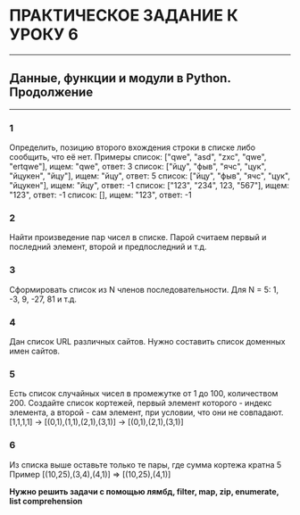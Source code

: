 # ПРАКТИЧЕСКОЕ ЗАДАНИЕ К УРОКУ 6 #
______
## Данные, функции и модули в Python. Продолжение ##
----------
### 1 ###
Определить, позицию второго вхождения строки в списке либо сообщить, что её нет.
Примеры
список: ["qwe", "asd", "zxc", "qwe", "ertqwe"], ищем: "qwe", ответ: 3
список: ["йцу", "фыв", "ячс", "цук", "йцукен", "йцу"], ищем: "йцу", ответ: 5
список: ["йцу", "фыв", "ячс", "цук", "йцукен"], ищем: "йцу", ответ: -1
список: ["123", "234", 123, "567"], ищем: "123", ответ: -1
список: [], ищем: "123", ответ: -1

### 2 ###
Найти произведение пар чисел в списке. Парой считаем первый и последний элемент, второй и предпоследний и т.д.

### 3 ###
Сформировать список из N членов последовательности.
Для N = 5: 1, -3, 9, -27, 81 и т.д.

### 4 ###
Дан список URL различных сайтов. Нужно составить список доменных имен сайтов.

### 5 ###
Есть список случайных чисел в промежутке от 1 до 100, количеством 200. Создайте список кортежей, первый элемент которого - индекс элемента, а второй - сам элемент, при условии, что они не совпадают.
[1,1,1,1] -> [(0,1),(1,1),(2,1),(3,1)] -> [(0,1),(2,1),(3,1)]

### 6 ###
Из списка выше оставьте только те пары, где сумма кортежа кратна 5
Пример
[(10,25),(3,4),(4,1)] => [(10,25),(4,1)]


__Нужно решить задачи с помощью лямбд, filter, map, zip, enumerate, list comprehension__


